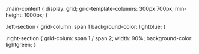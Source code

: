 .main-content {
  display: grid;
  grid-template-columns: 300px 700px;
  min-height: 1000px;
}

.left-section {
  grid-column: span 1
  background-color: lightblue;
}

.right-section {
  grid-colum: span 1 / span 2;
  width: 90%;
  background-color: lightgreen;
}


